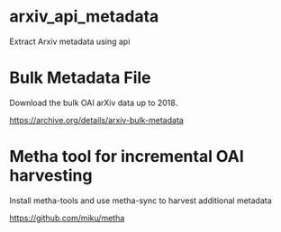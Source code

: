 # arxiv_api_metadata
Extract Arxiv metadata using api


# Bulk Metadata File
Download the bulk OAI arXiv data up to 2018.

https://archive.org/details/arxiv-bulk-metadata


# Metha tool for incremental OAI harvesting
Install metha-tools and use metha-sync to harvest additional metadata

https://github.com/miku/metha

